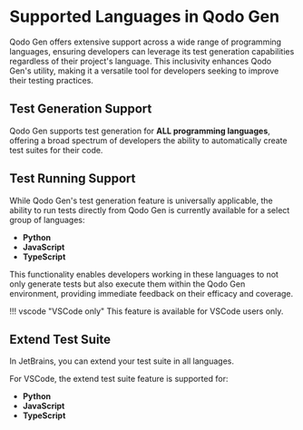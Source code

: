 # Supported Languages in Qodo Gen

Qodo Gen offers extensive support across a wide range of programming languages, ensuring developers can leverage its test generation capabilities regardless of their project's language. This inclusivity enhances Qodo Gen's utility, making it a versatile tool for developers seeking to improve their testing practices.

## Test Generation Support

Qodo Gen supports test generation for **ALL programming languages**, offering a broad spectrum of developers the ability to automatically create test suites for their code.

## Test Running Support

While Qodo Gen's test generation feature is universally applicable, the ability to run tests directly from Qodo Gen is currently available for a select group of languages:

- **Python**
- **JavaScript**
- **TypeScript**

This functionality enables developers working in these languages to not only generate tests but also execute them within the Qodo Gen environment, providing immediate feedback on their efficacy and coverage.

!!! vscode "VSCode only"
    This feature is available for VSCode users only.

## Extend Test Suite

In JetBrains, you can extend your test suite in all languages. 

For VSCode, the extend test suite feature is supported for:

- **Python**
- **JavaScript**
- **TypeScript**

